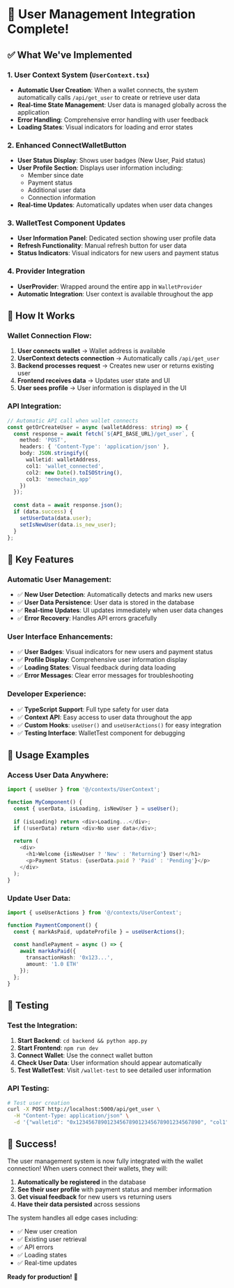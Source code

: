 # 🎉 User Management Integration Complete!

## ✅ What We've Implemented

### 1. **User Context System** (`UserContext.tsx`)
- **Automatic User Creation**: When a wallet connects, the system automatically calls `/api/get_user` to create or retrieve user data
- **Real-time State Management**: User data is managed globally across the application
- **Error Handling**: Comprehensive error handling with user feedback
- **Loading States**: Visual indicators for loading and error states

### 2. **Enhanced ConnectWalletButton** 
- **User Status Display**: Shows user badges (New User, Paid status)
- **User Profile Section**: Displays user information including:
  - Member since date
  - Payment status
  - Additional user data
  - Connection information
- **Real-time Updates**: Automatically updates when user data changes

### 3. **WalletTest Component Updates**
- **User Information Panel**: Dedicated section showing user profile data
- **Refresh Functionality**: Manual refresh button for user data
- **Status Indicators**: Visual indicators for new users and payment status

### 4. **Provider Integration**
- **UserProvider**: Wrapped around the entire app in `WalletProvider`
- **Automatic Integration**: User context is available throughout the app

## 🔄 How It Works

### **Wallet Connection Flow:**
1. **User connects wallet** → Wallet address is available
2. **UserContext detects connection** → Automatically calls `/api/get_user`
3. **Backend processes request** → Creates new user or returns existing user
4. **Frontend receives data** → Updates user state and UI
5. **User sees profile** → User information is displayed in the UI

### **API Integration:**
```typescript
// Automatic API call when wallet connects
const getOrCreateUser = async (walletAddress: string) => {
  const response = await fetch(`${API_BASE_URL}/get_user`, {
    method: 'POST',
    headers: { 'Content-Type': 'application/json' },
    body: JSON.stringify({
      walletid: walletAddress,
      col1: 'wallet_connected',
      col2: new Date().toISOString(),
      col3: 'memechain_app'
    })
  });
  
  const data = await response.json();
  if (data.success) {
    setUserData(data.user);
    setIsNewUser(data.is_new_user);
  }
};
```

## 🎯 Key Features

### **Automatic User Management:**
- ✅ **New User Detection**: Automatically detects and marks new users
- ✅ **User Data Persistence**: User data is stored in the database
- ✅ **Real-time Updates**: UI updates immediately when user data changes
- ✅ **Error Recovery**: Handles API errors gracefully

### **User Interface Enhancements:**
- ✅ **User Badges**: Visual indicators for new users and payment status
- ✅ **Profile Display**: Comprehensive user information display
- ✅ **Loading States**: Visual feedback during data loading
- ✅ **Error Messages**: Clear error messages for troubleshooting

### **Developer Experience:**
- ✅ **TypeScript Support**: Full type safety for user data
- ✅ **Context API**: Easy access to user data throughout the app
- ✅ **Custom Hooks**: `useUser()` and `useUserActions()` for easy integration
- ✅ **Testing Interface**: WalletTest component for debugging

## 🚀 Usage Examples

### **Access User Data Anywhere:**
```typescript
import { useUser } from '@/contexts/UserContext';

function MyComponent() {
  const { userData, isLoading, isNewUser } = useUser();
  
  if (isLoading) return <div>Loading...</div>;
  if (!userData) return <div>No user data</div>;
  
  return (
    <div>
      <h1>Welcome {isNewUser ? 'New' : 'Returning'} User!</h1>
      <p>Payment Status: {userData.paid ? 'Paid' : 'Pending'}</p>
    </div>
  );
}
```

### **Update User Data:**
```typescript
import { useUserActions } from '@/contexts/UserContext';

function PaymentComponent() {
  const { markAsPaid, updateProfile } = useUserActions();
  
  const handlePayment = async () => {
    await markAsPaid({
      transactionHash: '0x123...',
      amount: '1.0 ETH'
    });
  };
}
```

## 🧪 Testing

### **Test the Integration:**
1. **Start Backend**: `cd backend && python app.py`
2. **Start Frontend**: `npm run dev`
3. **Connect Wallet**: Use the connect wallet button
4. **Check User Data**: User information should appear automatically
5. **Test WalletTest**: Visit `/wallet-test` to see detailed user information

### **API Testing:**
```bash
# Test user creation
curl -X POST http://localhost:5000/api/get_user \
  -H "Content-Type: application/json" \
  -d '{"walletid": "0x1234567890123456789012345678901234567890", "col1": "test_user", "col2": "2024-01-01", "col3": "memechain_app"}'
```

## 🎉 Success!

The user management system is now fully integrated with the wallet connection! When users connect their wallets, they will:

1. **Automatically be registered** in the database
2. **See their user profile** with payment status and member information
3. **Get visual feedback** for new users vs returning users
4. **Have their data persisted** across sessions

The system handles all edge cases including:
- ✅ New user creation
- ✅ Existing user retrieval
- ✅ API errors
- ✅ Loading states
- ✅ Real-time updates

**Ready for production!** 🚀

